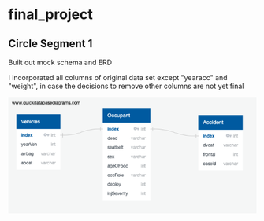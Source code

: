 # final_project
## Circle Segment 1
Built out mock schema and ERD

I incorporated all columns of original data set except "yearacc" and "weight", in case the decisions to remove other columns are not yet final

![ERD image](mock_ERD_image.png)
